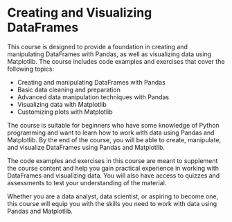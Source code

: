 <h1>Creating and Visualizing DataFrames</h1>
<p>This course is designed to provide a foundation in creating and manipulating DataFrames with Pandas, as well as visualizing data using Matplotlib. The course includes code examples and exercises that cover the following topics:</p>
<ul>
  <li>Creating and manipulating DataFrames with Pandas</li>
  <li>Basic data cleaning and preparation</li>
  <li>Advanced data manipulation techniques with Pandas</li>
  <li>Visualizing data with Matplotlib</li>
  <li>Customizing plots with Matplotlib</li>
</ul>
<p>The course is suitable for beginners who have some knowledge of Python programming and want to learn how to work with data using Pandas and Matplotlib. By the end of the course, you will be able to create, manipulate, and visualize DataFrames using Pandas and Matplotlib.</p>
<p>The code examples and exercises in this course are meant to supplement the course content and help you gain practical experience in working with DataFrames and visualizing data. You will also have access to quizzes and assessments to test your understanding of the material.</p>
<p>Whether you are a data analyst, data scientist, or aspiring to become one, this course will equip you with the skills you need to work with data using Pandas and Matplotlib.</p>